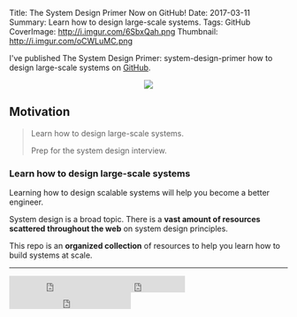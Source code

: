 Title: The System Design Primer Now on GitHub!
Date: 2017-03-11
Summary: Learn how to design large-scale systems.
Tags: GitHub
CoverImage: http://i.imgur.com/6SbxQah.png
Thumbnail: http://i.imgur.com/oCWLuMC.png

I've published The System Design Primer: system-design-primer how to design large-scale systems on [GitHub](https://github.com/donnemartin/system-design-primer).

<p align="center">
  <a href="https://camo.githubusercontent.com/e45e39c36eebcc4c66e1aecd4e4145112d8e88e3/687474703a2f2f692e696d6775722e636f6d2f6a6a3341354e382e706e67" target="_blank"><img src="https://camo.githubusercontent.com/e45e39c36eebcc4c66e1aecd4e4145112d8e88e3/687474703a2f2f692e696d6775722e636f6d2f6a6a3341354e382e706e67" data-canonical-src="http://i.imgur.com/jj3A5N8.png" style="max-width:100%;"></a>
  <br>
</p>

## Motivation

> Learn how to design large-scale systems.
>
> Prep for the system design interview.

### Learn how to design large-scale systems

Learning how to design scalable systems will help you become a better engineer.

System design is a broad topic.  There is a **vast amount of resources scattered throughout the web** on system design principles.

This repo is an **organized collection** of resources to help you learn how to build systems at scale.

<hr class="featurette-divider">
<iframe src="https://ghbtns.com/github-btn.html?user=donnemartin&amp;repo=system-design-primer&amp;type=star&amp;count=true&amp;size=large" width="160px" height="30px" frameborder="0" scrolling="0"></iframe><iframe src="https://ghbtns.com/github-btn.html?user=donnemartin&amp;repo=system-design-primer&amp;type=fork&amp;count=true&amp;size=large" width="158px" height="30px" frameborder="0" scrolling="0"></iframe><iframe src="https://ghbtns.com/github-btn.html?user=donnemartin&amp;type=follow&amp;count=true&amp;size=large" width="220px" height="30px" frameborder="0" scrolling="0"></iframe>
